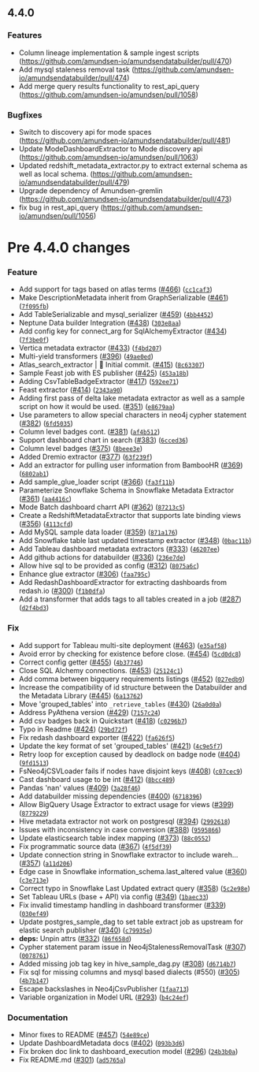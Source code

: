 ## 4.4.0

### Features
* Column lineage implementation & sample ingest scripts (https://github.com/amundsen-io/amundsendatabuilder/pull/470)
* Add mysql staleness removal task (https://github.com/amundsen-io/amundsendatabuilder/pull/474)
* Add merge query results functionality to rest_api_query (https://github.com/amundsen-io/amundsen/pull/1058)

### Bugfixes
* Switch to discovery api for mode spaces (https://github.com/amundsen-io/amundsendatabuilder/pull/481)
* Update ModeDashboardExtractor to Mode discovery api (https://github.com/amundsen-io/amundsen/pull/1063)
* Updated redshift_metadata_extractor.py to extract external schema as well as local schema. (https://github.com/amundsen-io/amundsendatabuilder/pull/479)
* Upgrade dependency of Amundsen-gremlin (https://github.com/amundsen-io/amundsendatabuilder/pull/473)
* fix bug in rest_api_query (https://github.com/amundsen-io/amundsen/pull/1056)


# Pre 4.4.0 changes
### Feature
* Add support for tags based on atlas terms ([#466](https://github.com/amundsen-io/amundsendatabuilder/issues/466)) ([`cc1caf3`](https://github.com/amundsen-io/amundsendatabuilder/commit/cc1caf37f87b140a393aedfd0a07fd17c58e8ac4))
* Make DescriptionMetadata inherit from GraphSerializable ([#461](https://github.com/amundsen-io/amundsendatabuilder/issues/461)) ([`7f095fb`](https://github.com/amundsen-io/amundsendatabuilder/commit/7f095fb368dc8b6fba5f65f3870c1dd2444b0413))
* Add TableSerializable and mysql_serializer ([#459](https://github.com/amundsen-io/amundsendatabuilder/issues/459)) ([`4bb4452`](https://github.com/amundsen-io/amundsendatabuilder/commit/4bb44528d6e17a4a2fed32bb449a21c35591ecbf))
* Neptune Data builder Integration ([#438](https://github.com/amundsen-io/amundsendatabuilder/issues/438)) ([`303e8aa`](https://github.com/amundsen-io/amundsendatabuilder/commit/303e8aa2a42779070f5d6260faac010ba86a216c))
* Add config key for connect_arg for SqlAlchemyExtractor ([#434](https://github.com/amundsen-io/amundsendatabuilder/issues/434)) ([`7f3be0f`](https://github.com/amundsen-io/amundsendatabuilder/commit/7f3be0fe58ec863679169e945441e01fcdc0e64c))
* Vertica metadata extractor ([#433](https://github.com/amundsen-io/amundsendatabuilder/issues/433)) ([`f4bd207`](https://github.com/amundsen-io/amundsendatabuilder/commit/f4bd2071cf9c31ae6ff9a51bb5983f5c18e4a0bf))
* Multi-yield transformers ([#396](https://github.com/amundsen-io/amundsendatabuilder/issues/396)) ([`49ae0ed`](https://github.com/amundsen-io/amundsendatabuilder/commit/49ae0ed253aabec38346d0f26479218dec62081f))
* Atlas_search_extractor | :tada: Initial commit. ([#415](https://github.com/amundsen-io/amundsendatabuilder/issues/415)) ([`8c63307`](https://github.com/amundsen-io/amundsendatabuilder/commit/8c633072da81b7fb2e343aa31e6e7f9c3bfae07d))
* Sample Feast job with ES publisher ([#425](https://github.com/amundsen-io/amundsendatabuilder/issues/425)) ([`453a18b`](https://github.com/amundsen-io/amundsendatabuilder/commit/453a18b9f70b94226bf01180d7e44b915ca2ddcf))
* Adding CsvTableBadgeExtractor ([#417](https://github.com/amundsen-io/amundsendatabuilder/issues/417)) ([`592ee71`](https://github.com/amundsen-io/amundsendatabuilder/commit/592ee7139070c6e86ab8c3050ab72465ec9ee688))
* Feast extractor ([#414](https://github.com/amundsen-io/amundsendatabuilder/issues/414)) ([`2343a90`](https://github.com/amundsen-io/amundsendatabuilder/commit/2343a90b09932a173cbef13ad912bd2e7864dea0))
* Adding first pass of delta lake metadata extractor as well as a sample script on how it would be used. ([#351](https://github.com/amundsen-io/amundsendatabuilder/issues/351)) ([`e8679aa`](https://github.com/amundsen-io/amundsendatabuilder/commit/e8679aadbcf940fb1b422b1d44298a314f2e5f12))
* Use parameters to allow special characters in neo4j cypher statement ([#382](https://github.com/amundsen-io/amundsendatabuilder/issues/382)) ([`6fd5035`](https://github.com/amundsen-io/amundsendatabuilder/commit/6fd503563d49157a4a2611ad66fca2680dc62c68))
* Column level badges cont. ([#381](https://github.com/amundsen-io/amundsendatabuilder/issues/381)) ([`af4b512`](https://github.com/amundsen-io/amundsendatabuilder/commit/af4b51265e11d1ee9e8651cebeb0d00592eec2d5))
* Support dashboard chart in search ([#383](https://github.com/amundsen-io/amundsendatabuilder/issues/383)) ([`6cced36`](https://github.com/amundsen-io/amundsendatabuilder/commit/6cced36bdccd7a007872928f4075f7528daa8449))
* Column level badges ([#375](https://github.com/amundsen-io/amundsendatabuilder/issues/375)) ([`8beee3e`](https://github.com/amundsen-io/amundsendatabuilder/commit/8beee3ea2ba0a81f4cc321791b9185a4316d9193))
* Added Dremio extractor ([#377](https://github.com/amundsen-io/amundsendatabuilder/issues/377)) ([`63f239f`](https://github.com/amundsen-io/amundsendatabuilder/commit/63f239fd793e6b362f1d9aa064862f23b4718c09))
* Add an extractor for pulling user information from BambooHR ([#369](https://github.com/amundsen-io/amundsendatabuilder/issues/369)) ([`6802ab1`](https://github.com/amundsen-io/amundsendatabuilder/commit/6802ab13d18d9a3f27d54dd7a7e43b4c3606da39))
* Add sample_glue_loader script ([#366](https://github.com/amundsen-io/amundsendatabuilder/issues/366)) ([`fa3f11b`](https://github.com/amundsen-io/amundsendatabuilder/commit/fa3f11b32560fe43d95bfcdab402832898858b44))
* Parameterize Snowflake Schema in Snowflake Metadata Extractor ([#361](https://github.com/amundsen-io/amundsendatabuilder/issues/361)) ([`aa4416c`](https://github.com/amundsen-io/amundsendatabuilder/commit/aa4416c51668e887817d197edd5a7365f83446d3))
* Mode Batch dashboard charrt API ([#362](https://github.com/amundsen-io/amundsendatabuilder/issues/362)) ([`87213c5`](https://github.com/amundsen-io/amundsendatabuilder/commit/87213c5ae45e1cbe116295eafa568a775d21a889))
* Create a RedshiftMetadataExtractor that supports late binding views ([#356](https://github.com/amundsen-io/amundsendatabuilder/issues/356)) ([`4113cfd`](https://github.com/amundsen-io/amundsendatabuilder/commit/4113cfd309ddf633b42ae511b0f0215bd3642621))
* Add MySQL sample data loader ([#359](https://github.com/amundsen-io/amundsendatabuilder/issues/359)) ([`871a176`](https://github.com/amundsen-io/amundsendatabuilder/commit/871a1763a7b0837bb6c0ba12810b9264aaa67d59))
* Add Snowflake table last updated timestamp extractor ([#348](https://github.com/amundsen-io/amundsendatabuilder/issues/348)) ([`0bac11b`](https://github.com/amundsen-io/amundsendatabuilder/commit/0bac11bcb7cd1de974548d7d3428d209fb65d4f4))
* Add Tableau dashboard metadata extractors ([#333](https://github.com/amundsen-io/amundsendatabuilder/issues/333)) ([`46207ee`](https://github.com/amundsen-io/amundsendatabuilder/commit/46207eee9bc50b7cb09e0effbff61edcb34e5d3b))
* Add github actions for databuilder ([#336](https://github.com/amundsen-io/amundsendatabuilder/issues/336)) ([`236e7de`](https://github.com/amundsen-io/amundsendatabuilder/commit/236e7dec1d6f059e0227bf92ed6df457b448ee56))
* Allow hive sql to be provided as config ([#312](https://github.com/amundsen-io/amundsendatabuilder/issues/312)) ([`8075a6c`](https://github.com/amundsen-io/amundsendatabuilder/commit/8075a6c7604c0f9c3491cdd85c0e1e97a7fd5b99))
* Enhance glue extractor ([#306](https://github.com/amundsen-io/amundsendatabuilder/issues/306)) ([`faa795c`](https://github.com/amundsen-io/amundsendatabuilder/commit/faa795ce335e12323fb69b1041435df38034b158))
* Add RedashDashboardExtractor for extracting dashboards from redash.io ([#300](https://github.com/amundsen-io/amundsendatabuilder/issues/300)) ([`f1b0dfa`](https://github.com/amundsen-io/amundsendatabuilder/commit/f1b0dfa399295124484242a666ddf2f20791aff7))
* Add a transformer that adds tags to all tables created in a job ([#287](https://github.com/amundsen-io/amundsendatabuilder/issues/287)) ([`d2f4bd3`](https://github.com/amundsen-io/amundsendatabuilder/commit/d2f4bd308c1ef92ea2bbfb7a7443cb42113f03f9))

### Fix
* Add support for Tableau multi-site deployment ([#463](https://github.com/amundsen-io/amundsendatabuilder/issues/463)) ([`e35af58`](https://github.com/amundsen-io/amundsendatabuilder/commit/e35af5808a40512aac09735711c3ab75c578d018))
* Avoid error by checking for existence before close. ([#454](https://github.com/amundsen-io/amundsendatabuilder/issues/454)) ([`5cd0dc8`](https://github.com/amundsen-io/amundsendatabuilder/commit/5cd0dc83d31409de1d81e38a087a1347392e6f16))
* Correct config getter ([#455](https://github.com/amundsen-io/amundsendatabuilder/issues/455)) ([`4b37746`](https://github.com/amundsen-io/amundsendatabuilder/commit/4b377465b5ee195c39a0c23b746c2ad9ebd7619f))
* Close SQL Alchemy connections. ([#453](https://github.com/amundsen-io/amundsendatabuilder/issues/453)) ([`25124c1`](https://github.com/amundsen-io/amundsendatabuilder/commit/25124c169faee6c2e48f47326fcfcbaf19e32e9e))
* Add comma between bigquery requirements listings ([#452](https://github.com/amundsen-io/amundsendatabuilder/issues/452)) ([`027edb9`](https://github.com/amundsen-io/amundsendatabuilder/commit/027edb948195f3ad032548f9f3ab0868a57263a3))
* Increase the compatibility of id structure between the Databuilder and the Metadata Library ([#445](https://github.com/amundsen-io/amundsendatabuilder/issues/445)) ([`6a13762`](https://github.com/amundsen-io/amundsendatabuilder/commit/6a13762ddaea1226f54d289f2b3011c4cb1e43c7))
* Move 'grouped_tables' into `_retrieve_tables` ([#430](https://github.com/amundsen-io/amundsendatabuilder/issues/430)) ([`26a0d0a`](https://github.com/amundsen-io/amundsendatabuilder/commit/26a0d0a4ffe5bf004507c9d1598a5f08b30ecdf0))
* Address PyAthena version ([#429](https://github.com/amundsen-io/amundsendatabuilder/issues/429)) ([`7157c24`](https://github.com/amundsen-io/amundsendatabuilder/commit/7157c24305a48e124ac873529f54c0eabe5d5190))
* Add csv badges back in Quickstart ([#418](https://github.com/amundsen-io/amundsendatabuilder/issues/418)) ([`c0296b7`](https://github.com/amundsen-io/amundsendatabuilder/commit/c0296b70de8aae4116fd3869233cd9de0d08fbbc))
* Typo in Readme ([#424](https://github.com/amundsen-io/amundsendatabuilder/issues/424)) ([`29bd72f`](https://github.com/amundsen-io/amundsendatabuilder/commit/29bd72f442ce8feb002a6b56b39f38b099186604))
* Fix redash dashboard exporter ([#422](https://github.com/amundsen-io/amundsendatabuilder/issues/422)) ([`fa626f5`](https://github.com/amundsen-io/amundsendatabuilder/commit/fa626f5cb2f92e5627c1a62ba5834b458ad0994d))
* Update the key format of set 'grouped_tables' ([#421](https://github.com/amundsen-io/amundsendatabuilder/issues/421)) ([`4c9e5f7`](https://github.com/amundsen-io/amundsendatabuilder/commit/4c9e5f753bab6a21f116337005e995e1d38ef268))
* Retry loop for exception caused by deadlock on badge node ([#404](https://github.com/amundsen-io/amundsendatabuilder/issues/404)) ([`9fd1513`](https://github.com/amundsen-io/amundsendatabuilder/commit/9fd1513b0eb0b7426d9ba8852f1e61457536adee))
* FsNeo4jCSVLoader fails if nodes have disjoint keys ([#408](https://github.com/amundsen-io/amundsendatabuilder/issues/408)) ([`c07cec9`](https://github.com/amundsen-io/amundsendatabuilder/commit/c07cec9588e30e8c87682882417a72dca1d1866d))
* Cast dashboard usage to be int ([#412](https://github.com/amundsen-io/amundsendatabuilder/issues/412)) ([`8bcc489`](https://github.com/amundsen-io/amundsendatabuilder/commit/8bcc4894c15d2de7f57e838668ff9709b97239ed))
* Pandas 'nan' values ([#409](https://github.com/amundsen-io/amundsendatabuilder/issues/409)) ([`3a28f46`](https://github.com/amundsen-io/amundsendatabuilder/commit/3a28f46915e3757c8445f2dfe6b7714a7789820a))
* Add databuilder missing dependencies ([#400](https://github.com/amundsen-io/amundsendatabuilder/issues/400)) ([`6718396`](https://github.com/amundsen-io/amundsendatabuilder/commit/6718396ed0aca467f61638c307822c18fbec6f65))
* Allow BigQuery Usage Extractor to extract usage for views ([#399](https://github.com/amundsen-io/amundsendatabuilder/issues/399)) ([`8779229`](https://github.com/amundsen-io/amundsendatabuilder/commit/8779229ce8446408fff310fc9bb50f472f0eca87))
* Hive metadata extractor not work on postgresql ([#394](https://github.com/amundsen-io/amundsendatabuilder/issues/394)) ([`2992618`](https://github.com/amundsen-io/amundsendatabuilder/commit/2992618d5d29e7061755dd62acba0eb53635fc1b))
* Issues with inconsistency in case conversion ([#388](https://github.com/amundsen-io/amundsendatabuilder/issues/388)) ([`9595866`](https://github.com/amundsen-io/amundsendatabuilder/commit/95958660e72b9c17f491f6e09994a47a84b55697))
* Update elasticsearch table index mapping ([#373](https://github.com/amundsen-io/amundsendatabuilder/issues/373)) ([`88c0552`](https://github.com/amundsen-io/amundsendatabuilder/commit/88c055228412aa36ab0f9d82b57b6442d7064b7c))
* Fix programmatic source data ([#367](https://github.com/amundsen-io/amundsendatabuilder/issues/367)) ([`4f5df39`](https://github.com/amundsen-io/amundsendatabuilder/commit/4f5df39cd6ddf05d2347b6d2b280f5cf0fdda5b9))
* Update connection string in Snowflake extractor to include wareh… ([#357](https://github.com/amundsen-io/amundsendatabuilder/issues/357)) ([`a11d206`](https://github.com/amundsen-io/amundsendatabuilder/commit/a11d20698fce49fbba97040d12411181aff0b194))
* Edge case in Snowflake information_schema.last_altered value ([#360](https://github.com/amundsen-io/amundsendatabuilder/issues/360)) ([`c3e713e`](https://github.com/amundsen-io/amundsendatabuilder/commit/c3e713e7f39e7240f3038daa3a3937fb060dbecb))
* Correct typo in Snowflake Last Updated extract query ([#358](https://github.com/amundsen-io/amundsendatabuilder/issues/358)) ([`5c2e98e`](https://github.com/amundsen-io/amundsendatabuilder/commit/5c2e98eb81aa9875f48b3e20eb5bef84ed9c481f))
* Set Tableau URLs (base + API) via config ([#349](https://github.com/amundsen-io/amundsendatabuilder/issues/349)) ([`1baec33`](https://github.com/amundsen-io/amundsendatabuilder/commit/1baec33899df8394b42b6a667ff2a5d1224b8528))
* Fix invalid timestamp handling in dashboard transformer ([#339](https://github.com/amundsen-io/amundsendatabuilder/issues/339)) ([`030ef49`](https://github.com/amundsen-io/amundsendatabuilder/commit/030ef4995d16711c35e205c213f90b3d72ff1499))
* Update postgres_sample_dag to set table extract job as upstream for elastic search publisher ([#340](https://github.com/amundsen-io/amundsendatabuilder/issues/340)) ([`c79935e`](https://github.com/amundsen-io/amundsendatabuilder/commit/c79935e01efdc8c9734727e07238f25c545bfd5d))
* **deps:** Unpin attrs ([#332](https://github.com/amundsen-io/amundsendatabuilder/issues/332)) ([`86f658d`](https://github.com/amundsen-io/amundsendatabuilder/commit/86f658d1ea9750ad916a91056a678e34a71654fb))
* Cypher statement param issue in Neo4jStalenessRemovalTask ([#307](https://github.com/amundsen-io/amundsendatabuilder/issues/307)) ([`0078761`](https://github.com/amundsen-io/amundsendatabuilder/commit/0078761dc94c33c785557df09bb86411ef8f6f46))
* Added missing job tag key in hive_sample_dag.py ([#308](https://github.com/amundsen-io/amundsendatabuilder/issues/308)) ([`d6714b7`](https://github.com/amundsen-io/amundsendatabuilder/commit/d6714b72c75328195a51a6a456d1ab46063243b0))
* Fix sql for missing columns and mysql based dialects (#550) ([#305](https://github.com/amundsen-io/amundsendatabuilder/issues/305)) ([`4b7b147`](https://github.com/amundsen-io/amundsendatabuilder/commit/4b7b147b1d32cd8fce6aa7c24fa1db8d823b8038))
* Escape backslashes in Neo4jCsvPublisher  ([`1faa713`](https://github.com/amundsen-io/amundsendatabuilder/commit/1faa713374c88cf0eb04f744908756c1ef70206e))
* Variable organization in Model URL ([#293](https://github.com/amundsen-io/amundsendatabuilder/issues/293)) ([`b4c24ef`](https://github.com/amundsen-io/amundsendatabuilder/commit/b4c24ef891ba13fc4678faef0faaa5c7bf4c5cb6))

### Documentation
* Minor fixes to README ([#457](https://github.com/amundsen-io/amundsendatabuilder/issues/457)) ([`54e89ce`](https://github.com/amundsen-io/amundsendatabuilder/commit/54e89ce74b70ade742edc77d4e76b9fc8241d8ab))
* Update DashboardMetadata docs ([#402](https://github.com/amundsen-io/amundsendatabuilder/issues/402)) ([`093b3d6`](https://github.com/amundsen-io/amundsendatabuilder/commit/093b3d6fbe40040b6f720c030aa6d8504178b0ea))
* Fix broken doc link to dashboard_execution model ([#296](https://github.com/amundsen-io/amundsendatabuilder/issues/296)) ([`24b3b0a`](https://github.com/amundsen-io/amundsendatabuilder/commit/24b3b0afdf4ad3c6b13f9677d9f805ff43f42de7))
* Fix README.md ([#301](https://github.com/amundsen-io/amundsendatabuilder/issues/301)) ([`ad5765a`](https://github.com/amundsen-io/amundsendatabuilder/commit/ad5765a1cb0ae5fceffb1168876031801b44a79f))
